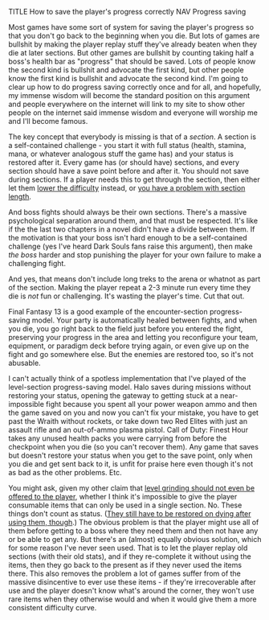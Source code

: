 TITLE How to save the player's progress correctly
NAV Progress saving

Most games have some sort of system for saving the player's progress so that you don't go back to the beginning when you die. But lots of games are bullshit by making the player replay stuff they've already beaten when they die at later sections. But other games are bullshit by counting taking half a boss's health bar as "progress" that should be saved. Lots of people know the second kind is bullshit and advocate the first kind, but other people know the first kind is bullshit and advocate the second kind. I'm going to clear up how to do progress saving correctly once and for all, and hopefully, my immense wisdom will become the standard position on this argument and people everywhere on the internet will link to my site to show other people on the internet said immense wisdom and everyone will worship me and I'll become famous.

The key concept that everybody is missing is that of a *section*. A section is a self-contained challenge - you start it with full status (health, stamina, mana, or whatever analogous stuff the game has) and your status is restored after it. Every game has (or should have) sections, and every section should have a save point before and after it. You should not save during sections. If a player needs this to get through the section, then either let them [lower the difficulty](difficulty_settings) instead, or [you have a problem with section length](cheap_difficulty).

And boss fights should always be their own sections. There's a massive psychological separation around them, and that must be respected. It's like if the the last two chapters in a novel didn't have a divide between them. If the motivation is that your boss isn't hard enough to be a self-contained challenge (yes I've heard Dark Souls fans raise this argument), then make *the boss* harder and stop punishing the player for your own failure to make a challenging fight.

And yes, that means don't include long treks to the arena or whatnot as part of the section. Making the player repeat a 2-3 minute run every time they die is *not* fun or challenging. It's wasting the player's time. Cut that out.

Final Fantasy 13 is a good example of the encounter-section progress-saving model. Your party is automatically healed between fights, and when you die, you go right back to the field just before you entered the fight, preserving your progress in the area and letting you reconfigure your team, equipment, or paradigm deck before trying again, or even give up on the fight and go somewhere else. But the enemies are restored too, so it's not abusable.

I can't actually think of a spotless implementation that I've played of the level-section progress-saving model. Halo saves during missions without restoring your status, opening the gateway to getting stuck at a near-impossible fight because you spent all your power weapon ammo and then the game saved on you and now you can't fix your mistake, you have to get past the Wraith without rockets, or take down two Red Elites with just an assault rifle and an out-of-ammo plasma pistol. Call of Duty: Finest Hour takes any unused health packs you were carrying from before the checkpoint when you die (so you can't recover them). Any game that saves but doesn't restore your status when you get to the save point, only when you die and get sent back to it, is unfit for praise here even though it's not as bad as the other problems. Etc.

You might ask, given my other claim that [level grinding should not even be offered to the player](difficulty_settings), whether I think it's impossible to give the player consumable items that can only be used in a single section. No. These things don't count as status. ([They still have to be restored on dying after using them, though](punishment).) The obvious problem is that the player might use all of them before getting to a boss where they need them and then not have any or be able to get any. But there's an (almost) equally obvious solution, which for some reason I've never seen used. That is to let the player replay old sections (with their old stats), and if they re-complete it without using the items, then they go back to the present as if they never used the items there. This also removes the problem a lot of games suffer from of the massive disincentive to ever use these items - if they're irrecoverable after use and the player doesn't know what's around the corner, they won't use rare items when they otherwise would and when it would give them a more consistent difficulty curve.
